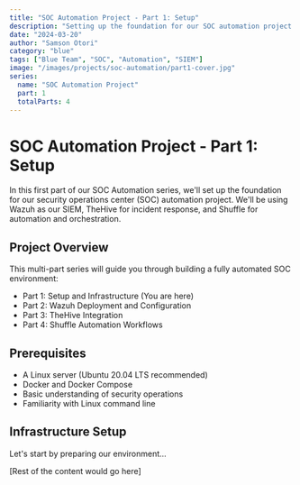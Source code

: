```yaml
---
title: "SOC Automation Project - Part 1: Setup"
description: "Setting up the foundation for our SOC automation project with Wazuh, TheHive, and Shuffle"
date: "2024-03-20"
author: "Samson Otori"
category: "blue"
tags: ["Blue Team", "SOC", "Automation", "SIEM"]
image: "/images/projects/soc-automation/part1-cover.jpg"
series:
  name: "SOC Automation Project"
  part: 1
  totalParts: 4
---
```


# SOC Automation Project - Part 1: Setup

In this first part of our SOC Automation series, we'll set up the foundation for our security operations center (SOC) automation project. We'll be using Wazuh as our SIEM, TheHive for incident response, and Shuffle for automation and orchestration.

## Project Overview

This multi-part series will guide you through building a fully automated SOC environment:

- Part 1: Setup and Infrastructure (You are here)
- Part 2: Wazuh Deployment and Configuration
- Part 3: TheHive Integration
- Part 4: Shuffle Automation Workflows

## Prerequisites

- A Linux server (Ubuntu 20.04 LTS recommended)
- Docker and Docker Compose
- Basic understanding of security operations
- Familiarity with Linux command line

## Infrastructure Setup

Let's start by preparing our environment...

[Rest of the content would go here] 
